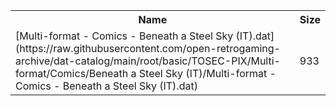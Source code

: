 <table>
<tr><th>Name</th><th>Size</th></tr>
<tr><td>
[Multi-format - Comics - Beneath a Steel Sky (IT).dat](https://raw.githubusercontent.com/open-retrogaming-archive/dat-catalog/main/root/basic/TOSEC-PIX/Multi-format/Comics/Beneath a Steel Sky (IT)/Multi-format - Comics - Beneath a Steel Sky (IT).dat)
</td><td>933</td></tr>
</table>
